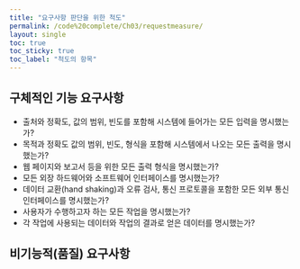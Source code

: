 ```yaml
---
title: "요구사항 판단을 위한 척도"
permalink: /code%20complete/Ch03/requestmeasure/
layout: single
toc: true
toc_sticky: true
toc_label: "척도의 항목"
---
```


## 구체적인 기능 요구사항
- 출처와 정확도, 값의 범위, 빈도를 포함해 시스템에 들어가는 모든 입력을 명시했는가?
- 목적과 정확도 값의 범위, 빈도, 형식을 포함해 시스템에서 나오는 모든 출력을 명시했는가?
- 웹 페이지와 보고서 등을 위한 모든 출력 형식을 명시했는가?
- 모든 외장 하드웨어와 소프트웨어 인터페이스를 명시했는가?
- 데이터 교환(hand shaking)과 오류 검사, 통신 프로토콜을 포함한 모든 외부 통신 인터페이스를 명시했는가?
- 사용자가 수행하고자 하는 모든 작업을 명시했는가?
- 각 작업에 사용되는 데이터와 작업의 결과로 얻은 데이터를 명시했는가?

## 비기능적(품질) 요구사항
